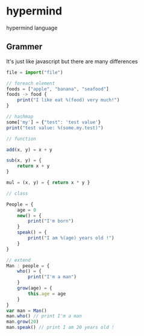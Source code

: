 # hypermind
hypermind language



## Grammer

It's just like javascript but there are many differences

```javascript
file = import("file")

// foreach element
foods = ["apple", "banana", "seafood"]
foods -> food {
    print("I like eat %(food) very much!")
}

// hashmap
some['my'] = {"test": 'test value'}
print("test value: %(some.my.test)")

// function

add(x, y) = x + y

sub(x, y) = {
    return x + y
}

mul = (x, y) = { return x * y }

// class

People = {
    age = 0
    new() = {
        print("I'm born")
    }
    speak() = {
        print("I am %(age) years old !")
    }
}

// extend
Man : people = {
    who() = {
        print("I'm a man")
    }
    grow(age) = {
    	this.age = age
	}
}
var man = Man()
man.who() // print I'm a man
man.grow(20)
man.speak() // print I am 20 years old !

```

